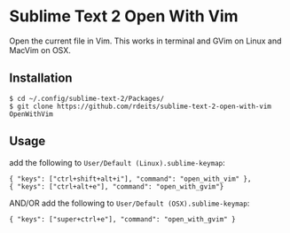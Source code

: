 Sublime Text 2 Open With Vim
============================
Open the current file in Vim. This works in terminal and GVim on Linux
and MacVim on OSX.

Installation
------------

    $ cd ~/.config/sublime-text-2/Packages/
    $ git clone https://github.com/rdeits/sublime-text-2-open-with-vim OpenWithVim


Usage
-----

add the following to `User/Default (Linux).sublime-keymap`:

    { "keys": ["ctrl+shift+alt+i"], "command": "open_with_vim" },
	{ "keys": ["ctrl+alt+e"], "command": "open_with_gvim"}

AND/OR add the following to `User/Default (OSX).sublime-keymap`:

	{ "keys": ["super+ctrl+e"], "command": "open_with_gvim" }

